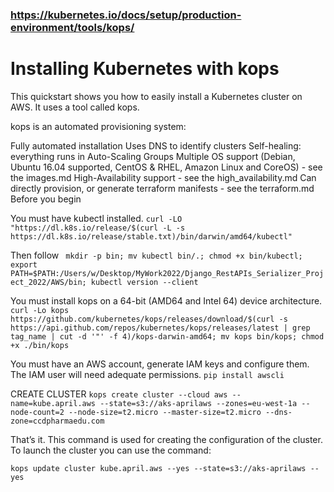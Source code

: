 ### https://kubernetes.io/docs/setup/production-environment/tools/kops/
# Installing Kubernetes with kops
This quickstart shows you how to easily install a Kubernetes cluster on AWS. It uses a tool called kops.

kops is an automated provisioning system:

Fully automated installation
Uses DNS to identify clusters
Self-healing: everything runs in Auto-Scaling Groups
Multiple OS support (Debian, Ubuntu 16.04 supported, CentOS & RHEL, Amazon Linux and CoreOS) - see the images.md
High-Availability support - see the high_availability.md
Can directly provision, or generate terraform manifests - see the terraform.md
Before you begin

You must have kubectl installed.
``` curl -LO "https://dl.k8s.io/release/$(curl -L -s https://dl.k8s.io/release/stable.txt)/bin/darwin/amd64/kubectl" ```

Then follow
``` mkdir -p bin; mv kubectl bin/.; chmod +x bin/kubectl; export PATH=$PATH:/Users/w/Desktop/MyWork2022/Django_RestAPIs_Serializer_Project_2022/AWS/bin; kubectl version --client```

You must install kops on a 64-bit (AMD64 and Intel 64) device architecture.
```curl -Lo kops https://github.com/kubernetes/kops/releases/download/$(curl -s https://api.github.com/repos/kubernetes/kops/releases/latest | grep tag_name | cut -d '"' -f 4)/kops-darwin-amd64; mv kops bin/kops; chmod +x ./bin/kops ```

You must have an AWS account, generate IAM keys and configure them. The IAM user will need adequate permissions.
```pip install awscli```

CREATE CLUSTER
``` kops create cluster --cloud aws --name=kube.april.aws --state=s3://aks-aprilaws --zones=eu-west-1a --node-count=2 --node-size=t2.micro --master-size=t2.micro --dns-zone=ccdpharmaedu.com  ```

That’s it. This command is used for creating the configuration of the cluster. To launch the cluster you can use the command:

``` kops update cluster kube.april.aws --yes --state=s3://aks-aprilaws --yes ```